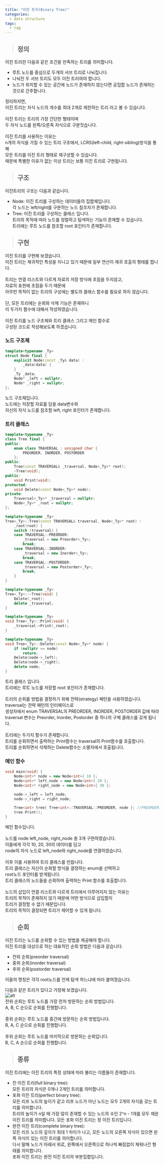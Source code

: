 ```yaml
---
title: "이진 트리(Binary Tree)"
categories:
  - data structure
tags:
  - tag
---
```

> ## 정의

이진 트리란 다음과 같은 조건을 만족하는 트리를 의미합니다.
- 루트 노드를 중심으로 두개의 서브 트리로 나눠집니다.
- 나눠진 두 서브 트리도 모두 이진 트리여야 합니다.
- 노드가 위치할 수 있는 공간에 노드가 존재하지 않는다면 공집합 노드가 존재하는 것으로 간주합니다.

정리하자면,<br>
이진 트리는 자식 노드의 개수를 최대 2개로 제한하는 트리 라고 볼 수 있습니다.<br>
<br>
이진 트리는 트리의 가장 간단한 형태이며<br>
두 자식 노드를 왼쪽/오른족 자식으로 구분짓습니다.<br>
<br>
이진 트리를 사용하는 이유는<br>
n개의 자식을 가질 수 있는 트리 구조에서, LCRS(left-child, right-sibling)방식을 통해<br>
모든 트리를 이진 트리 형태로 재구성할 수 있습니다.<br>
때문에 특별한 이유가 없는 이상 트리는 보통 이진 트리로 구현됩니다.
> ## 구조

이진트리의 구조는 다음과 같습니다.
- Node: 이진 트리를 구성하는 데이터들의 집합체입니다.<br>
각 노드는 left/right를 구분하는 노드 참조자가 존재합니다.
- Tree: 이진 트리를 구성하는 클래스 입니다.<br>
트리의 목적에 따라 노드를 정렬하고 탐색하는 기능이 존재할 수 있습니다.<br>
트리에는 루트 노드를 참조할 root 포인터가 존재합니다.

> ## 구현

이진 트리를 구현해 보겠습니다.<br>
이진 트리는 재귀적인 특성을 지니고 있기 때문에 일부 연산이 재귀 호출의 형태를 띕니다.<br>
<br>
트리는 연결 리스트와 다르게 자료의 저장 방식에 초점을 두지않고,<br>
자료의 표현에 초점을 두기 때문에<br>
아무런 목적이 없는 트리의 구성에는 별도의 클래스 함수를 필요로 하지 않습니다.<br>
<br>
단, 모든 트리에는 순회와 삭제 기능은 존재하니<br>
이 두가지 함수에 대해서 작성하였습니다.<br>
<br>
이진 트리를 노드 구조체와 트리 클래스 그리고 메인 함수로<br>
구성된 코드로 작성해보도록 하겠습니다.
### 노드 구조체
```cpp
template<typename _Ty>
struct Node final {
	explicit Node(const _Ty& data) :
		_data(data) {
	}
	_Ty _data;
	Node* _left = nullptr;
	Node* _right = nullptr;
};
```
노드 구조체입니다.<br>
노드에는 저장할 자료를 담을 data변수와<br>
자신의 자식 노드를 참조할 left, right 포인터가 존재합니다.

### 트리 클래스
```cpp
template<typename _Ty>
class Tree final {
public:
	enum class TRAVERSAL : unsigned char {
		PREORDER, INORDER, POSTORDER
	};
public:
	Tree(const TRAVERSAL& _traversal, Node<_Ty>* root);
	~Tree(void);
public:
	void Print(void);
protected:
	void Delete(const Node<_Ty>* node);
private:
	Traversal<_Ty>* _traversal = nullptr;
	Node<_Ty>* _root = nullptr;
};
```
```cpp
template<typename _Ty>
Tree<_Ty>::Tree(const TRAVERSAL& traversal, Node<_Ty>* root) :
	_root(root) {
	switch (traversal) {
	case TRAVERSAL::PREORDER:
		_traversal = new Preorder<_Ty>;
		break;
	case TRAVERSAL::INORDER:
		_traversal = new Inorder<_Ty>;
		break;
	case TRAVERSAL::POSTORDER:
		_traversal = new Postorder<_Ty>;
		break;
	}
}

template<typename _Ty>
Tree<_Ty>::~Tree(void) {
	Delete(_root);
	delete _traversal;
}

template<typename _Ty>
void Tree<_Ty>::Print(void) {
	_traversal->Print(_root);
}

template<typename _Ty>
void Tree<_Ty>::Delete(const Node<_Ty>* node) {
	if (nullptr == node)
		return;
	Delete(node->_left);
	Delete(node->_right);
	delete node;
}
```
트리 클래스 입니다.<br>
트리에는 루트 노드를 저장할 root 포인터가 존재합니다.<br>
<br>
트리의 순회를 방법을 결정하기 위해 전략(strategy) 패턴을 사용하였습니다.<br>
traversal는 전략 패턴의 인터페이스로<br>
생성자에서 enum TRAVERSAL의 PREORDER, INORDER, POSTORDER 값에 따라<br>
traversal 변수는 Preorder, Inorder, Postorder 중 하나의 구체 클래스를 갖게 됩니다.<br>
<br>
트리에는 두가지 함수가 존재합니다.<br>
트리를 순회하면서 출력하는 Print함수는 traversal의 Print함수를 호출합니다.<br>
트리를 순회하면서 삭제하는 Delete함수는 소멸자에서 호출됩니다.
### 메인 함수
```cpp
void main(void) {
	Node<int>* node = new Node<int>{ 10 };
	Node<int>* left_node = new Node<int>{ 20 };
	Node<int>* right_node = new Node<int>{ 30 };

	node->_left = left_node;
	node->_right = right_node;

	Tree<int> tree{ Tree<int>::TRAVERSAL::PREORDER, node }; //PREORDER, INORDER, POSTORDER 중 하나가 들어갈 수 있습니다.
	tree.Print();
}
```
메인 함수입니다.<br>
<br>
노드를 node left_node, right_node 총 3개 구현하였습니다.<br>
이들에게 각각 10, 20, 30의 데이터를 담고<br>
node의 자식 노드로 left_node와 right_node를 연결하였습니다.<br>
<br>
이후 이를 사용하여 트리 클래스를 만듭니다.<br>
트리 클래스는 자신이 순회할 방식을 결정하는 enum을 선택하고<br>
root노드 포인터를 받게됩니다.<br>
트리 클래스의 노드들을 순회하며 출력하는 Print 함수를 호출합니다.<br>
<br>
노드의 삽입이 연결 리스트와 다르게 트리에서 이루어지지 않는 이유는<br>
트리의 목적이 존재하지 않기 때문에 어떤 방식으로 삽입할지<br>
트리가 결정할 수 없기 때문입니다.<br>
트리의 목적이 결정되면 트리가 제어할 수 있게 됩니다.
> ## 순회

이진 트리는 노드를 순회할 수 있는 방법을 제공해야 합니다.<br>
이진 트리를 대상으로 하는 대표적인 순회 방법은 다음과 같습니다.
- 전위 순회(preorder traversal)
- 중위 순회(inorder traversal)
- 후위 순회(postorder traversal)

이들의 명칭은 각각 root노드를 언제 탐색 하느냐에 따라 붙여졌습니다.<br>

다음과 같은 트리가 있다고 가정해 보겠습니다.<br>
![alt](/assets/images/data-structure/0001-01-01-binary-tree/1.png)<br>
전위 순회는 루트 노드를 가장 먼저 방문하는 순회 방법입니다.<br>
A, B, C 순으로 순회를 진행합니다.<br>
<br>
중위 순회는 루트 노드를 중간에 방문하는 순회 방법입니다.<br>
B, A, C 순으로 순회를 진행합니다.<br>
<br>
후위 순회는 루트 노드를 마지막으로 방문하는 순회입니다.<br>
B, C, A 순으로 순회를 진행합니다.<br>


> ## 종류

이진 트리에는 이진 트리의 특정 상태에 따라 불리는 이름들이 존재합니다.
- 진 이진 트리(full binary tree):<br>
모든 트리의 자식은 0개나 2개인 트리를 의미합니다.
- 포화 이진 트리(perfect binary tree):<br>
모든 리프 노드의 높이가 같고 리프 노드가 아닌 노드는 모두 2개의 자식을 갖는 트리를 의미합니다.<br>
트리의 높이가 n일 때 가장 많이 존재할 수 있는 노드의 수인 2^n - 1개를 모두 채운 이진 트리를 의미합니다.
모든 포화 이진 트리는 정 이진 트리입니다.
- 완전 이진 트리(complete binary tree):<br>
모든 리프 노드의 깊이가 최대 1 차이가 나고, 모든 노드의 오른쪽 자식이 있으면 왼쪽 자식이 있는 이진 트리를 의미합니다.<br>
다시 말해 노드가 아래서 위로, 왼쪽에서 오른쪽으로 하나씩 빠짐없이 채워나간 형태를 의미합니다.<br>
포화 이진 트리는 완전 이진 트리의 부분집합입니다.
